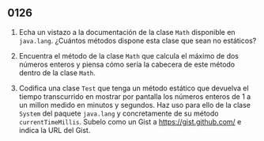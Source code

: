## 0126

1. Echa un vistazo a la documentación de la clase `Math` disponible en `java.lang`. ¿Cuántos métodos dispone esta clase que sean no estáticos? 

2. Encuentra el método de la clase `Math` que calcula el máximo de dos números enteros y piensa cómo sería la cabecera de este método dentro de la clase `Math`.

3. Codifica una clase `Test` que tenga un método estático que devuelva el tiempo transcurrido en mostrar por pantalla los números enteros de 1 a un millon medido en minutos y segundos. Haz uso para ello de la clase `System` del paquete `java.lang` y concretamente de su método `currentTimeMillis`. Subelo como un Gist a https://gist.github.com/ e indica la URL del Gist.
